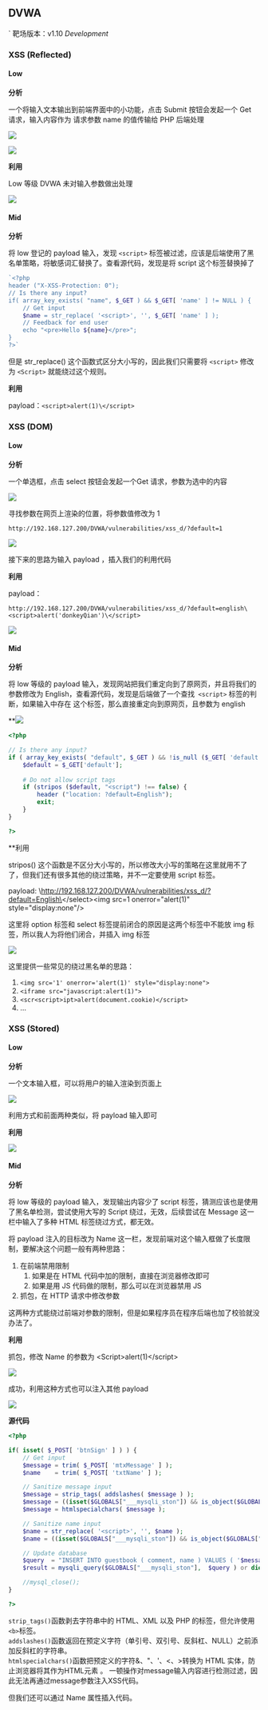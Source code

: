 
## DVWA
` 靶场版本：v1.10 *Development*

### XSS (Reflected)

#### Low

**分析**

一个将输入文本输出到前端界面中的小功能，点击 Submit 按钮会发起一个 Get 请求，输入内容作为 请求参数 name 的值传输给 PHP 后端处理

![](../../image/Pasted%20image%2020230424181348.png)

![](../../image/Pasted%20image%2020230424181413.png)

**利用**

Low 等级 DVWA 未对输入参数做出处理

![](../../image/Pasted%20image%2020230424181907.png)

#### Mid

**分析**

将 low 登记的 payload 输入，发现 `<script>` 标签被过滤，应该是后端使用了黑名单策略，将敏感词汇替换了。查看源代码，发现是将 script 这个标签替换掉了

```php
`<?php      
header ("X-XSS-Protection: 0");      
// Is there any input?   
if( array_key_exists( "name", $_GET ) && $_GET[ 'name' ] != NULL ) {    
	// Get input    
	$name = str_replace( '<script>', '', $_GET[ 'name' ] );    
	// Feedback for end user    
	echo "<pre>Hello ${name}</pre>";   
}      
?>`
```

但是 str_replace() 这个函数式区分大小写的，因此我们只需要将 `<script>` 修改为 `<Script>` 就能绕过这个规则。

**利用**

payload：`<script>alert(1)\</script>`

### XSS (DOM)

#### Low

**分析**

一个单选框，点击 select 按钮会发起一个Get 请求，参数为选中的内容

![](../../image/Pasted%20image%2020230424182342.png)

寻找参数在网页上渲染的位置，将参数值修改为 1

`http://192.168.127.200/DVWA/vulnerabilities/xss_d/?default=1`

![](../../image/Pasted%20image%2020230424183649.png)

接下来的思路为输入 payload ，插入我们的利用代码

**利用**

payload：

`http://192.168.127.200/DVWA/vulnerabilities/xss_d/?default=english\<script>alert('donkeyQian')\</script>`

![](../../image/Pasted%20image%2020230424190320.png)

#### Mid

**分析**

将 low 等级的 payload 输入，发现网站把我们重定向到了原网页，并且将我们的参数修改为 English，查看源代码，发现是后端做了一个查找` <script>` 标签的判断，如果输入中存在 这个标签，那么直接重定向到原网页，且参数为 english

**![](../../image/Pasted%20image%2020230424193809.png)

```php
<?php

// Is there any input?
if ( array_key_exists( "default", $_GET ) && !is_null ($_GET[ 'default' ]) ) {
    $default = $_GET['default'];
    
    # Do not allow script tags
    if (stripos ($default, "<script") !== false) {
        header ("location: ?default=English");
        exit;
    }
}

?>
```

**利用

stripos() 这个函数是不区分大小写的，所以修改大小写的策略在这里就用不了了，但我们还有很多其他的绕过策略，并不一定要使用 script 标签。

payload: \http://192.168.127.200/DVWA/vulnerabilities/xss_d/?default=English\</option>\</select>\<img src=1 onerror="alert(1)"  style="display:none"/>

这里将 option 标签和 select 标签提前闭合的原因是这两个标签中不能放 img 标签，所以我人为将他们闭合，并插入 img 标签

![](../../image/Pasted%20image%2020230424195045.png)

这里提供一些常见的绕过黑名单的思路：

1. `<img src='1' onerror='alert(1)' style="display:none">`
2. `<iframe src="javascript:alert(1)">`
3. `<scr<script>ipt>alert(document.cookie)</script>`
4. ...


### XSS (Stored)

#### Low

**分析**

一个文本输入框，可以将用户的输入渲染到页面上

![](../../image/Pasted%20image%2020230424190637.png)

利用方式和前面两种类似，将 payload 输入即可

**利用**

![](../../image/Pasted%20image%2020230424190929.png)

#### Mid

**分析**

将 low 等级的 payload 输入，发现输出内容少了 script 标签，猜测应该也是使用了黑名单检测，尝试使用大写的 Script 绕过，无效，后续尝试在 Message 这一栏中输入了多种 HTML 标签绕过方式，都无效。

将 payload 注入的目标改为 Name 这一栏，发现前端对这个输入框做了长度限制，要解决这个问题一般有两种思路：
1. 在前端禁用限制
	1. 如果是在 HTML 代码中加的限制，直接在浏览器修改即可
	2. 如果是用 JS 代码做的限制，那么可以在浏览器禁用 JS
2. 抓包，在 HTTP 请求中修改参数

这两种方式能绕过前端对参数的限制，但是如果程序员在程序后端也加了校验就没办法了。

**利用**

抓包，修改 Name 的参数为 \<Script>alert(1)\</script>

![](../../image/Pasted%20image%2020230425000602.png)

成功，利用这种方式也可以注入其他 payload

![](../../image/Pasted%20image%2020230425001108.png)

**源代码**

```php
<?php

if( isset( $_POST[ 'btnSign' ] ) ) {
    // Get input
    $message = trim( $_POST[ 'mtxMessage' ] );
    $name    = trim( $_POST[ 'txtName' ] );

    // Sanitize message input
    $message = strip_tags( addslashes( $message ) );
    $message = ((isset($GLOBALS["___mysqli_ston"]) && is_object($GLOBALS["___mysqli_ston"])) ? mysqli_real_escape_string($GLOBALS["___mysqli_ston"],  $message ) : ((trigger_error("[MySQLConverterToo] Fix the mysql_escape_string() call! This code does not work.", E_USER_ERROR)) ? "" : ""));
    $message = htmlspecialchars( $message );

    // Sanitize name input
    $name = str_replace( '<script>', '', $name );
    $name = ((isset($GLOBALS["___mysqli_ston"]) && is_object($GLOBALS["___mysqli_ston"])) ? mysqli_real_escape_string($GLOBALS["___mysqli_ston"],  $name ) : ((trigger_error("[MySQLConverterToo] Fix the mysql_escape_string() call! This code does not work.", E_USER_ERROR)) ? "" : ""));

    // Update database
    $query  = "INSERT INTO guestbook ( comment, name ) VALUES ( '$message', '$name' );";
    $result = mysqli_query($GLOBALS["___mysqli_ston"],  $query ) or die( '<pre>' . ((is_object($GLOBALS["___mysqli_ston"])) ? mysqli_error($GLOBALS["___mysqli_ston"]) : (($___mysqli_res = mysqli_connect_error()) ? $___mysqli_res : false)) . '</pre>' );

    //mysql_close();
}

?>
```

`strip_tags()`函数剥去字符串中的 HTML、XML 以及 PHP 的标签，但允许使用`<b>`标签。  
`addslashes()`函数返回在预定义字符（单引号、双引号、反斜杠、NULL）之前添加反斜杠的字符串。  
`htmlspecialchars()`函数把预定义的字符&、"、'、<、>转换为 HTML 实体，防止浏览器将其作为HTML元素 。
一顿操作对message输入内容进行检测过滤，因此无法再通过message参数注入XSS代码。

但我们还可以通过 Name 属性插入代码。 